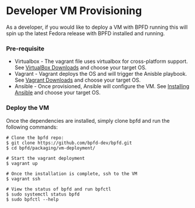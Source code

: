 # Developer VM Provisioning

As a developer, if you would like to deploy a VM with BPFD running this will spin up the latest Fedora release with BPFD installed and running.

### Pre-requisite

- Virtualbox - The vagrant file uses virtualbox for cross-platform support. See [VirtualBox Downloads](https://www.virtualbox.org/wiki/Downloads) and choose your target OS.
- Vagrant - Vagrant deploys the OS and will trigger the Anisble playbook. See [Vagrant Downloads](https://www.vagrantup.com/docs/installation) and choose your target OS.
- Ansible - Once provisioned, Ansible will configure the VM. See [Installing Ansible](https://docs.ansible.com/ansible/latest/installation_guide/intro_installation.html) and choose your target OS.

### Deploy the VM

Once the dependencies are installed, simply clone bpfd and run the following commands:

```console
# Clone the bpfd repo:
$ git clone https://github.com/bpfd-dev/bpfd.git
$ cd bpfd/packaging/vm-deployment/

# Start the vagrant deployment
$ vagrant up

# Once the installation is complete, ssh to the VM
$ vagrant ssh

# View the status of bpfd and run bpfctl
$ sudo systemctl status bpfd
$ sudo bpfctl --help
```
